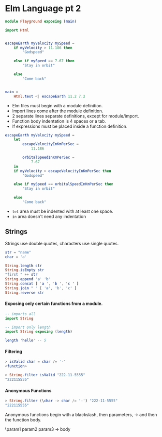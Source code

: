 # Elm Language pt 2

```elm
module Playground exposing (main)

import Html


escapeEarth myVelocity mySpeed =
    if myVelocity > 11.186 then
        "Godspeed"

    else if mySpeed == 7.67 then
        "Stay in orbit"

    else
        "Come back"


main =
    Html.text <| escapeEarth 11.2 7.2
```

* Elm files must begin with a module definition.
* Import lines come after the module definition.
* 2 separate lines separate definitions, except for module/import.
* Function body indentation is 4 spaces or a tab.
* If expressions must be placed inside a function definition.

```elm
escapeEarth myVelocity mySpeed =
    let
        escapeVelocityInKmPerSec =
            11.186

        orbitalSpeedInKmPerSec =
            7.67
    in
    if myVelocity > escapeVelocityInKmPerSec then
        "Godspeed"

    else if mySpeed == orbitalSpeedInKmPerSec then
        "Stay in orbit"

    else
        "Come back"
```

* `let` area must be indented with at least one space.
* `in` area doesn't need any indentation

## Strings

Strings use double quotes, characters use single quotes.

```elm
str = "name"
char = 'a'

String.length str
String.isEmpty str
"first " ++ str
String.append 'a' 'b'
String.concat [ 'a ', 'b ', 'c ' ]
String.join " " [ 'a', 'b', 'c' ]
String.reverse str
```

#### Exposing only certain functions from a module.

```elm
-- imports all
import String

-- import only length
import String exposing (length)

length 'hello' -- 5
```

#### Filtering

```elm
> isValid char = char /= '-'
<function>

> String.filter isValid "222-11-5555"
"222115555"
```

#### Anonymous Functions

```elm
> String.filter (\char -> char /= '-') "222-11-5555"
"222115555"
```

Anonymous functions begin with a blackslash, then parameters, -> and then the function body.

\param1 param2 param3 -> body